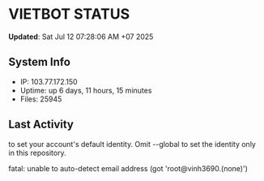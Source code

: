# VIETBOT STATUS
**Updated**: Sat Jul 12 07:28:06 AM +07 2025

## System Info
- IP: 103.77.172.150
- Uptime: up 6 days, 11 hours, 15 minutes
- Files: 25945

## Last Activity

to set your account's default identity.
Omit --global to set the identity only in this repository.

fatal: unable to auto-detect email address (got 'root@vinh3690.(none)')
